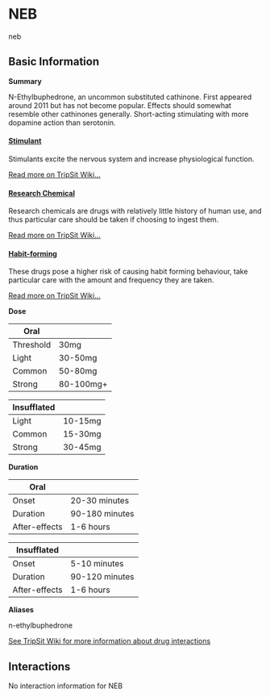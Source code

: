 # NEB

neb

## Basic Information

**Summary**

N-Ethylbuphedrone, an uncommon substituted cathinone. First appeared around 2011 but has not become popular. Effects should somewhat resemble other cathinones generally. Short-acting stimulating with more dopamine action than serotonin.

#### [Stimulant](/category/stimulant)

Stimulants excite the nervous system and increase physiological function.

[Read more on TripSit Wiki...](#{category.wiki})

#### [Research Chemical](/category/research-chemical)

Research chemicals are drugs with relatively little history of human use, and thus particular care should be taken if choosing to ingest them.

[Read more on TripSit Wiki...](#{category.wiki})

#### [Habit-forming](/category/habit-forming)

These drugs pose a higher risk of causing habit forming behaviour, take particular care with the amount and frequency they are taken.

[Read more on TripSit Wiki...](#{category.wiki})

**Dose**

| Oral      |           |
| --------- | --------- |
| Threshold | 30mg      |
| Light     | 30-50mg   |
| Common    | 50-80mg   |
| Strong    | 80-100mg+ |

| Insufflated |         |
| ----------- | ------- |
| Light       | 10-15mg |
| Common      | 15-30mg |
| Strong      | 30-45mg |

**Duration**

| Oral          |                |
| ------------- | -------------- |
| Onset         | 20-30 minutes  |
| Duration      | 90-180 minutes |
| After-effects | 1-6 hours      |

| Insufflated   |                |
| ------------- | -------------- |
| Onset         | 5-10 minutes   |
| Duration      | 90-120 minutes |
| After-effects | 1-6 hours      |

**Aliases**

n-ethylbuphedrone  

[See TripSit Wiki for more information about drug interactions](http://combo.tripsit.me/)

## Interactions

No interaction information for NEB
